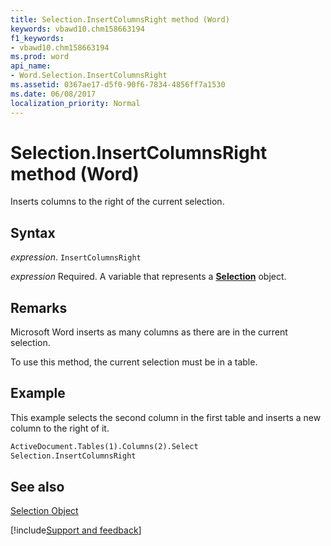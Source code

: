 ```yaml
---
title: Selection.InsertColumnsRight method (Word)
keywords: vbawd10.chm158663194
f1_keywords:
- vbawd10.chm158663194
ms.prod: word
api_name:
- Word.Selection.InsertColumnsRight
ms.assetid: 0367ae17-d5f0-90f6-7834-4856ff7a1530
ms.date: 06/08/2017
localization_priority: Normal
---
```



# Selection.InsertColumnsRight method (Word)

Inserts columns to the right of the current selection.


## Syntax

_expression_. `InsertColumnsRight`

_expression_ Required. A variable that represents a **[Selection](Word.Selection.md)** object.


## Remarks

Microsoft Word inserts as many columns as there are in the current selection.

To use this method, the current selection must be in a table.


## Example

This example selects the second column in the first table and inserts a new column to the right of it.


```vb
ActiveDocument.Tables(1).Columns(2).Select 
Selection.InsertColumnsRight
```


## See also


[Selection Object](Word.Selection.md)

[!include[Support and feedback](~/includes/feedback-boilerplate.md)]
